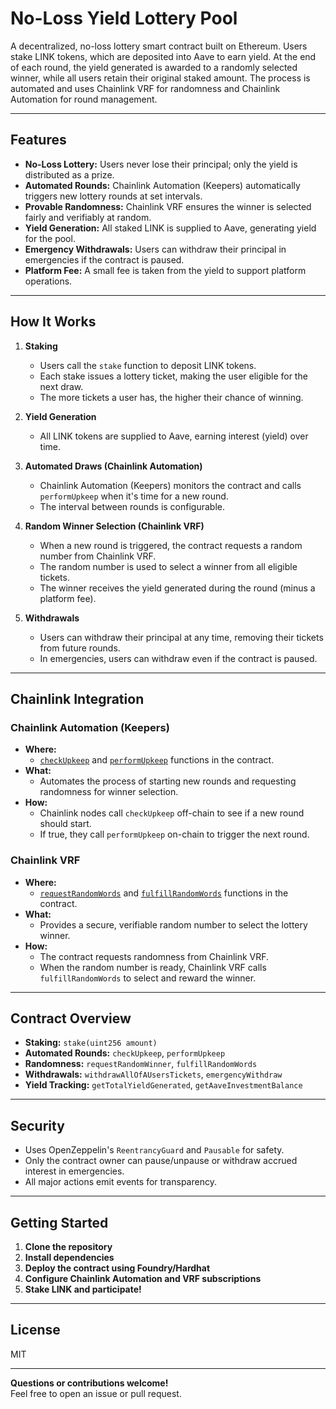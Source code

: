 # No-Loss Yield Lottery Pool

A decentralized, no-loss lottery smart contract built on Ethereum. Users stake LINK tokens, which are deposited into Aave to earn yield. At the end of each round, the yield generated is awarded to a randomly selected winner, while all users retain their original staked amount. The process is automated and uses Chainlink VRF for randomness and Chainlink Automation for round management.

---

## Features

- **No-Loss Lottery:** Users never lose their principal; only the yield is distributed as a prize.
- **Automated Rounds:** Chainlink Automation (Keepers) automatically triggers new lottery rounds at set intervals.
- **Provable Randomness:** Chainlink VRF ensures the winner is selected fairly and verifiably at random.
- **Yield Generation:** All staked LINK is supplied to Aave, generating yield for the pool.
- **Emergency Withdrawals:** Users can withdraw their principal in emergencies if the contract is paused.
- **Platform Fee:** A small fee is taken from the yield to support platform operations.

---

## How It Works

1. **Staking**
   - Users call the `stake` function to deposit LINK tokens.
   - Each stake issues a lottery ticket, making the user eligible for the next draw.
   - The more tickets a user has, the higher their chance of winning.

2. **Yield Generation**
   - All LINK tokens are supplied to Aave, earning interest (yield) over time.

3. **Automated Draws (Chainlink Automation)**
   - Chainlink Automation (Keepers) monitors the contract and calls `performUpkeep` when it's time for a new round.
   - The interval between rounds is configurable.

4. **Random Winner Selection (Chainlink VRF)**
   - When a new round is triggered, the contract requests a random number from Chainlink VRF.
   - The random number is used to select a winner from all eligible tickets.
   - The winner receives the yield generated during the round (minus a platform fee).

5. **Withdrawals**
   - Users can withdraw their principal at any time, removing their tickets from future rounds.
   - In emergencies, users can withdraw even if the contract is paused.

---

## Chainlink Integration

### Chainlink Automation (Keepers)
- **Where:**  
  - [`checkUpkeep`](https://github.com/leetebbs/No-Loss-Yield-Lottery/blob/main/contracts/src/LotteryPool.sol#L218) and [`performUpkeep`](https://github.com/leetebbs/No-Loss-Yield-Lottery/blob/main/contracts/src/LotteryPool.sol#L236) functions in the contract.
- **What:**  
  - Automates the process of starting new rounds and requesting randomness for winner selection.
- **How:**  
  - Chainlink nodes call `checkUpkeep` off-chain to see if a new round should start.
  - If true, they call `performUpkeep` on-chain to trigger the next round.

### Chainlink VRF
- **Where:**  
  - [`requestRandomWords`](https://github.com/leetebbs/No-Loss-Yield-Lottery/blob/main/contracts/src/LotteryPool.sol#L269) and [`fulfillRandomWords`](https://github.com/leetebbs/No-Loss-Yield-Lottery/blob/main/contracts/src/LotteryPool.sol#L297) functions in the contract.
- **What:**  
  - Provides a secure, verifiable random number to select the lottery winner.
- **How:**  
  - The contract requests randomness from Chainlink VRF.
  - When the random number is ready, Chainlink VRF calls `fulfillRandomWords` to select and reward the winner.

---

## Contract Overview

- **Staking:** `stake(uint256 amount)`
- **Automated Rounds:** `checkUpkeep`, `performUpkeep`
- **Randomness:** `requestRandomWinner`, `fulfillRandomWords`
- **Withdrawals:** `withdrawAllOfAUsersTickets`, `emergencyWithdraw`
- **Yield Tracking:** `getTotalYieldGenerated`, `getAaveInvestmentBalance`

---

## Security

- Uses OpenZeppelin's `ReentrancyGuard` and `Pausable` for safety.
- Only the contract owner can pause/unpause or withdraw accrued interest in emergencies.
- All major actions emit events for transparency.

---

## Getting Started

1. **Clone the repository**
2. **Install dependencies**
3. **Deploy the contract using Foundry/Hardhat**
4. **Configure Chainlink Automation and VRF subscriptions**
5. **Stake LINK and participate!**

---

## License

MIT

---

**Questions or contributions welcome!**  
Feel free to open an issue or pull request.
